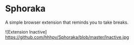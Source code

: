 # Sphoraka
A simple browser extension that reminds you to take breaks.

![Extension Inactive] https://github.com/hhhpv/Sphoraka/blob/master/Inactive.jpg
